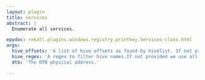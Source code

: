 ```yaml
---
layout: plugin
title: services
abstract: |
  Enumerate all services.

epydoc: rekall.plugins.windows.registry.printkey.Services-class.html
args:
  hive_offsets: 'A list of hive offsets as found by hivelist. If not provided we call hivescan ourselves and list the keys on all hives.'
  hive_regex: 'A regex to filter hive names.If not provided we use all hives.'
  dtb: 'The DTB physical address.'

---
```



